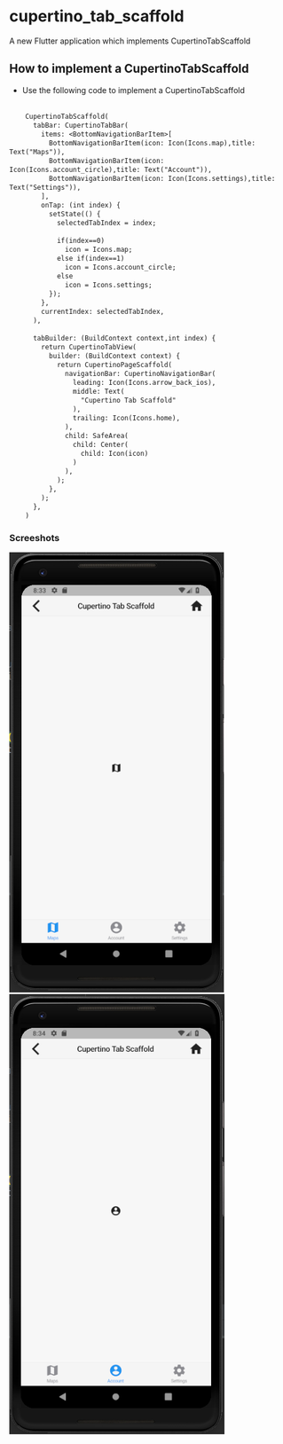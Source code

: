 # cupertino_tab_scaffold

A new Flutter application which implements CupertinoTabScaffold

## How to implement a CupertinoTabScaffold

- Use the following code to implement a CupertinoTabScaffold

```

    CupertinoTabScaffold(
      tabBar: CupertinoTabBar(
        items: <BottomNavigationBarItem>[
          BottomNavigationBarItem(icon: Icon(Icons.map),title: Text("Maps")),
          BottomNavigationBarItem(icon: Icon(Icons.account_circle),title: Text("Account")),
          BottomNavigationBarItem(icon: Icon(Icons.settings),title: Text("Settings")),
        ],
        onTap: (int index) {
          setState(() {
            selectedTabIndex = index;

            if(index==0)
              icon = Icons.map;
            else if(index==1)
              icon = Icons.account_circle;
            else
              icon = Icons.settings;
          });
        },
        currentIndex: selectedTabIndex,
      ),

      tabBuilder: (BuildContext context,int index) {
        return CupertinoTabView(
          builder: (BuildContext context) {
            return CupertinoPageScaffold(
              navigationBar: CupertinoNavigationBar(
                leading: Icon(Icons.arrow_back_ios),
                middle: Text(
                  "Cupertino Tab Scaffold"
                ),
                trailing: Icon(Icons.home),
              ),
              child: SafeArea(
                child: Center(
                  child: Icon(icon)
                )
              ),
            );
          },
        );
      },
    )

```

### Screeshots

![](./screenshots/screen1.png) ![](./screenshots/screen2.png)

